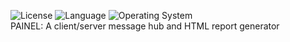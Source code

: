 ![License](https://img.shields.io/badge/license-Apache%202-red.svg)
![Language](https://img.shields.io/badge/C%20Std-11-blue.svg)
![Operating System](https://img.shields.io/badge/os-Linux-green.svg)<br>
PAINEL: A client/server message hub and HTML report generator 
